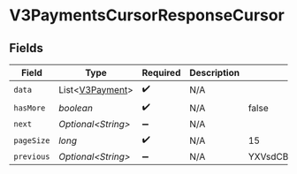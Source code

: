 # V3PaymentsCursorResponseCursor


## Fields

| Field                                                | Type                                                 | Required                                             | Description                                          | Example                                              |
| ---------------------------------------------------- | ---------------------------------------------------- | ---------------------------------------------------- | ---------------------------------------------------- | ---------------------------------------------------- |
| `data`                                               | List\<[V3Payment](../../models/shared/V3Payment.md)> | :heavy_check_mark:                                   | N/A                                                  |                                                      |
| `hasMore`                                            | *boolean*                                            | :heavy_check_mark:                                   | N/A                                                  | false                                                |
| `next`                                               | *Optional\<String>*                                  | :heavy_minus_sign:                                   | N/A                                                  |                                                      |
| `pageSize`                                           | *long*                                               | :heavy_check_mark:                                   | N/A                                                  | 15                                                   |
| `previous`                                           | *Optional\<String>*                                  | :heavy_minus_sign:                                   | N/A                                                  | YXVsdCBhbmQgYSBtYXhpbXVtIG1heF9yZXN1bHRzLol=         |